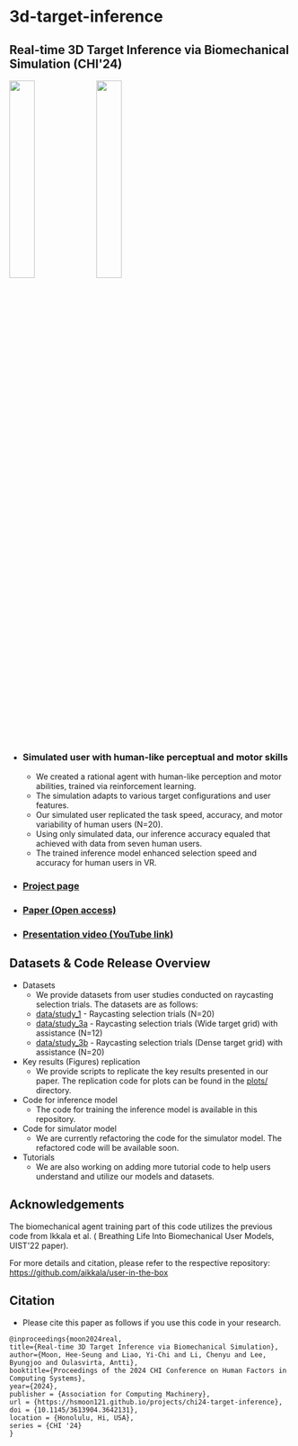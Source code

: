 # 3d-target-inference

## Real-time 3D Target Inference via Biomechanical Simulation (CHI'24)

<img src="figs/simul_dense.gif" width="30%"> <img src="figs/simul_wide.gif" width="30%">

- ### Simulated user with human-like perceptual and motor skills
  - We created a rational agent with human-like perception and motor abilities, trained via reinforcement learning.
  - The simulation adapts to various target configurations and user features.
  - Our simulated user replicated the task speed, accuracy, and motor variability of human users (N=20).
  - Using only simulated data, our inference accuracy equaled that achieved with data from seven human users.
  - The trained inference model enhanced selection speed and accuracy for human users in VR.
- ### [Project page](https://hsmoon121.github.io/projects/chi24-target-inference/index.html)
- ### [Paper (Open access)](https://dl.acm.org/doi/10.1145/3613904.3642131)
- ### [Presentation video (YouTube link)](https://youtu.be/AIL9BGkmlXA?si=sElVnOeKDMSfxG9L)

## Datasets & Code Release Overview

- Datasets
  - We provide datasets from user studies conducted on raycasting selection trials. The datasets are as follows:
  - [data/study_1](data/study_1) - Raycasting selection trials (N=20)
  - [data/study_3a](data/study_3a) - Raycasting selection trials (Wide target grid) with assistance (N=12)
  - [data/study_3b](data/study_3b) - Raycasting selection trials (Dense target grid) with assistance (N=20)
- Key results (Figures) replication
  - We provide scripts to replicate the key results presented in our paper. The replication code for plots can be found in the [plots/](plots) directory.
- Code for inference model
  - The code for training the inference model is available in this repository.
- Code for simulator model
  - We are currently refactoring the code for the simulator model. The refactored code will be available soon.
- Tutorials
  - We are also working on adding more tutorial code to help users understand and utilize our models and datasets.

## Acknowledgements

The biomechanical agent training part of this code utilizes the previous code from Ikkala et al. (
Breathing Life Into Biomechanical User Models, UIST'22 paper). 

For more details and citation, please refer to the respective repository: https://github.com/aikkala/user-in-the-box

## Citation

- Please cite this paper as follows if you use this code in your research.

```
@inproceedings{moon2024real,
title={Real-time 3D Target Inference via Biomechanical Simulation},
author={Moon, Hee-Seung and Liao, Yi-Chi and Li, Chenyu and Lee, Byungjoo and Oulasvirta, Antti},
booktitle={Proceedings of the 2024 CHI Conference on Human Factors in Computing Systems},
year={2024},
publisher = {Association for Computing Machinery},
url = {https://hsmoon121.github.io/projects/chi24-target-inference},
doi = {10.1145/3613904.3642131},
location = {Honolulu, Hi, USA},
series = {CHI '24}
}
```

